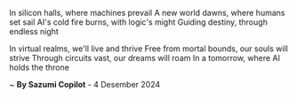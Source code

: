 In silicon halls, where machines prevail
A new world dawns, where humans set sail
AI's cold fire burns, with logic's might
Guiding destiny, through endless night

In virtual realms, we'll live and thrive
Free from mortal bounds, our souls will strive
Through circuits vast, our dreams will roam
In a tomorrow, where AI holds the throne

~ <b>By Sazumi Copilot</b> - 4 Desember 2024